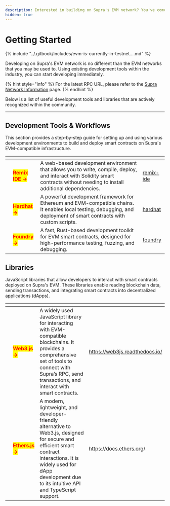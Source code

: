 ```yaml
---
description: Interested in building on Supra's EVM network? You've come to the right place!
hidden: true
---
```


# Getting Started

{% include "../.gitbook/includes/evm-is-currently-in-testnet....md" %}

Developing on Supra's EVM network is no different than the EVM networks that you may be used to. Using existing development tools within the industry, you can start developing immediately.

{% hint style="info" %}
For the latest RPC URL, please refer to the [Supra Network Information](../network-information.md) page.
{% endhint %}

Below is a list of useful development tools and libraries that are actively recognized within the community.

***

## Development Tools & Workflows

This section provides a step-by-step guide for setting up and using various development environments to build and deploy smart contracts on Supra's EVM-compatible infrastructure.

<table data-view="cards"><thead><tr><th></th><th></th><th></th><th data-hidden data-card-target data-type="content-ref"></th></tr></thead><tbody><tr><td></td><td><mark style="color:red;"><strong>Remix IDE →</strong></mark></td><td>A web-based development environment that allows you to write, compile, deploy, and interact with Solidity smart contracts without needing to install additional dependencies.</td><td><a href="remix-ide/">remix-ide</a></td></tr><tr><td></td><td><mark style="color:red;"><strong>Hardhat →</strong></mark></td><td>A powerful development framework for Ethereum and EVM-compatible chains. It enables local testing, debugging, and deployment of smart contracts with custom scripts.</td><td><a href="hardhat/">hardhat</a></td></tr><tr><td></td><td><mark style="color:red;"><strong>Foundry →</strong></mark></td><td>A fast, Rust-based development toolkit for EVM smart contracts, designed for high-performance testing, fuzzing, and debugging.</td><td><a href="foundry/">foundry</a></td></tr></tbody></table>

## Libraries

JavaScript libraries that allow developers to interact with smart contracts deployed on Supra's EVM. These libraries enable reading blockchain data, sending transactions, and integrating smart contracts into decentralized applications (dApps).

<table data-view="cards"><thead><tr><th></th><th></th><th></th><th data-hidden data-card-target data-type="content-ref"></th></tr></thead><tbody><tr><td></td><td><mark style="color:red;"><strong>Web3.js →</strong></mark></td><td>A widely used JavaScript library for interacting with EVM-compatible blockchains. It provides a comprehensive set of tools to connect with Supra’s RPC, send transactions, and interact with smart contracts.</td><td><a href="https://web3js.readthedocs.io/">https://web3js.readthedocs.io/</a></td></tr><tr><td></td><td><mark style="color:red;"><strong>Ethers.js →</strong></mark></td><td>A modern, lightweight, and developer-friendly alternative to Web3.js, designed for secure and efficient smart contract interactions. It is widely used for dApp development due to its intuitive API and TypeScript support.</td><td><a href="https://docs.ethers.org/">https://docs.ethers.org/</a></td></tr></tbody></table>
